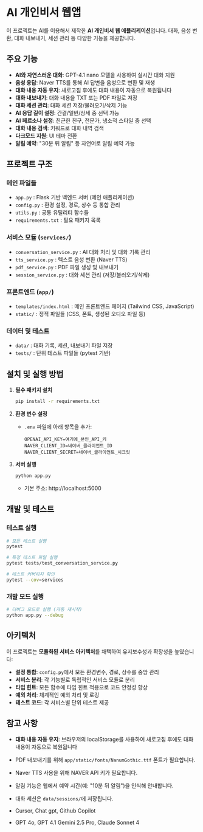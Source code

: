 # AI 개인비서 웹앱

이 프로젝트는 AI를 이용해서 제작한 **AI 개인비서 웹 애플리케이션**입니다. 
대화, 음성 변환, 대화 내보내기, 세션 관리 등 다양한 기능을 제공합니다.

## 주요 기능

- **AI와 자연스러운 대화**: GPT-4.1 nano 모델을 사용하여 실시간 대화 지원
- **음성 응답**: Naver TTS를 통해 AI 답변을 음성으로 변환 및 재생
- **대화 내용 자동 유지**: 새로고침 후에도 대화 내용이 자동으로 복원됩니다
- **대화 내보내기**: 대화 내용을 TXT 또는 PDF 파일로 저장
- **대화 세션 관리**: 대화 세션 저장/불러오기/삭제 기능
- **AI 응답 길이 설정**: 간결/일반/상세 중 선택 가능
- **AI 페르소나 설정**: 친근한 친구, 전문가, 냉소적 스타일 중 선택
- **대화 내용 검색**: 키워드로 대화 내역 검색
- **다크모드 지원**: UI 테마 전환
- **알림 예약**: "30분 뒤 알림" 등 자연어로 알림 예약 가능

## 프로젝트 구조

### 메인 파일들
- `app.py` : Flask 기반 백엔드 서버 (메인 애플리케이션)
- `config.py` : 환경 설정, 경로, 상수 등 통합 관리
- `utils.py` : 공통 유틸리티 함수들
- `requirements.txt` : 필요 패키지 목록

### 서비스 모듈 (`services/`)
- `conversation_service.py` : AI 대화 처리 및 대화 기록 관리
- `tts_service.py` : 텍스트 음성 변환 (Naver TTS)
- `pdf_service.py` : PDF 파일 생성 및 내보내기
- `session_service.py` : 대화 세션 관리 (저장/불러오기/삭제)

### 프론트엔드 (`app/`)
- `templates/index.html` : 메인 프론트엔드 페이지 (Tailwind CSS, JavaScript)
- `static/` : 정적 파일들 (CSS, 폰트, 생성된 오디오 파일 등)

### 데이터 및 테스트
- `data/` : 대화 기록, 세션, 내보내기 파일 저장
- `tests/` : 단위 테스트 파일들 (pytest 기반)

## 설치 및 실행 방법

1. **필수 패키지 설치**
   ```bash
   pip install -r requirements.txt
   ```

2. **환경 변수 설정**
   - `.env` 파일에 아래 항목을 추가:
     ```env
     OPENAI_API_KEY=여기에_본인_API_키
     NAVER_CLIENT_ID=네이버_클라이언트_ID
     NAVER_CLIENT_SECRET=네이버_클라이언트_시크릿
     ```

3. **서버 실행**
   ```bash
   python app.py
   ```
   - 기본 주소: http://localhost:5000

## 개발 및 테스트

### 테스트 실행
```bash
# 모든 테스트 실행
pytest

# 특정 테스트 파일 실행
pytest tests/test_conversation_service.py

# 테스트 커버리지 확인
pytest --cov=services
```

### 개발 모드 실행
```bash
# 디버그 모드로 실행 (자동 재시작)
python app.py --debug
```

## 아키텍처

이 프로젝트는 **모듈화된 서비스 아키텍처**를 채택하여 유지보수성과 확장성을 높였습니다:

- **설정 통합**: `config.py`에서 모든 환경변수, 경로, 상수를 중앙 관리
- **서비스 분리**: 각 기능별로 독립적인 서비스 모듈로 분리
- **타입 힌트**: 모든 함수에 타입 힌트 적용으로 코드 안정성 향상
- **예외 처리**: 체계적인 예외 처리 및 로깅
- **테스트 코드**: 각 서비스별 단위 테스트 제공

## 참고 사항
- **대화 내용 자동 유지**: 브라우저의 localStorage를 사용하여 새로고침 후에도 대화 내용이 자동으로 복원됩니다
- PDF 내보내기를 위해 `app/static/fonts/NanumGothic.ttf` 폰트가 필요합니다.
- Naver TTS 사용을 위해 NAVER API 키가 필요합니다.
- 알림 기능은 웹에서 예약 시간(예: "10분 뒤 알림")을 인식해 안내합니다.
- 대화 세션은 `data/sessions/`에 저장됩니다.

- Cursor, Chat gpt, Github Copilot
- GPT 4o, GPT 4.1 Gemini 2.5 Pro, Claude Sonnet 4


